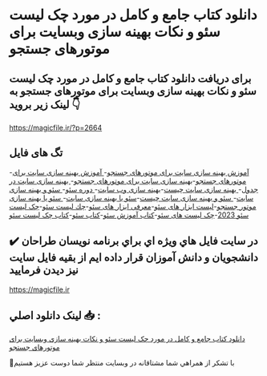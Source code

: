 # دانلود کتاب جامع و کامل در مورد چک لیست سئو و نکات بهینه سازی وبسایت برای موتورهای جستجو

## برای دریافت دانلود کتاب جامع و کامل در مورد چک لیست سئو و نکات بهینه سازی وبسایت برای موتورهای جستجو به لینک زیر بروید 👇

https://magicfile.ir/?p=2664

## تگ های فایل

-[آموزش بهینه‌ سازی سایت برای موتورهای جستجو](https://magicfile.ir/product/%d8%ac%d8%a7%d9%85%d8%b9-%da%a9%d8%a7%d9%85%d9%84-%d8%af%d8%b1-%d9%85%d9%88%d8%b1%d8%af-%da%86%da%a9-%d9%84%db%8c%d8%b3%d8%aa-%d8%b3%d8%a6%d9%88-%d9%88-%d9%86%da%a9%d8%a7%d8%aa-%d8%a8%d9%87%db%8c%d9%86%d9%87-%d8%b3%d8%a7%d8%b2%db%8c/)-[ آموزش بهینه سازی سایت برای موتورهای جستجو](https://magicfile.ir/product/%d8%ac%d8%a7%d9%85%d8%b9-%da%a9%d8%a7%d9%85%d9%84-%d8%af%d8%b1-%d9%85%d9%88%d8%b1%d8%af-%da%86%da%a9-%d9%84%db%8c%d8%b3%d8%aa-%d8%b3%d8%a6%d9%88-%d9%88-%d9%86%da%a9%d8%a7%d8%aa-%d8%a8%d9%87%db%8c%d9%86%d9%87-%d8%b3%d8%a7%d8%b2%db%8c/)-[بهینه سازی سایت برای موتورهای جستجو](https://magicfile.ir/product/%d8%ac%d8%a7%d9%85%d8%b9-%da%a9%d8%a7%d9%85%d9%84-%d8%af%d8%b1-%d9%85%d9%88%d8%b1%d8%af-%da%86%da%a9-%d9%84%db%8c%d8%b3%d8%aa-%d8%b3%d8%a6%d9%88-%d9%88-%d9%86%da%a9%d8%a7%d8%aa-%d8%a8%d9%87%db%8c%d9%86%d9%87-%d8%b3%d8%a7%d8%b2%db%8c/)-[ بهینه سازی سایت در جدول](https://magicfile.ir/product/%d8%ac%d8%a7%d9%85%d8%b9-%da%a9%d8%a7%d9%85%d9%84-%d8%af%d8%b1-%d9%85%d9%88%d8%b1%d8%af-%da%86%da%a9-%d9%84%db%8c%d8%b3%d8%aa-%d8%b3%d8%a6%d9%88-%d9%88-%d9%86%da%a9%d8%a7%d8%aa-%d8%a8%d9%87%db%8c%d9%86%d9%87-%d8%b3%d8%a7%d8%b2%db%8c/)-[ بهینه سازی سایت چیست](https://magicfile.ir/product/%d8%ac%d8%a7%d9%85%d8%b9-%da%a9%d8%a7%d9%85%d9%84-%d8%af%d8%b1-%d9%85%d9%88%d8%b1%d8%af-%da%86%da%a9-%d9%84%db%8c%d8%b3%d8%aa-%d8%b3%d8%a6%d9%88-%d9%88-%d9%86%da%a9%d8%a7%d8%aa-%d8%a8%d9%87%db%8c%d9%86%d9%87-%d8%b3%d8%a7%d8%b2%db%8c/)-[بهینه سازی وب سایت](https://magicfile.ir/product/%d8%ac%d8%a7%d9%85%d8%b9-%da%a9%d8%a7%d9%85%d9%84-%d8%af%d8%b1-%d9%85%d9%88%d8%b1%d8%af-%da%86%da%a9-%d9%84%db%8c%d8%b3%d8%aa-%d8%b3%d8%a6%d9%88-%d9%88-%d9%86%da%a9%d8%a7%d8%aa-%d8%a8%d9%87%db%8c%d9%86%d9%87-%d8%b3%d8%a7%d8%b2%db%8c/)-[ دوره سئو](https://magicfile.ir/product/%d8%ac%d8%a7%d9%85%d8%b9-%da%a9%d8%a7%d9%85%d9%84-%d8%af%d8%b1-%d9%85%d9%88%d8%b1%d8%af-%da%86%da%a9-%d9%84%db%8c%d8%b3%d8%aa-%d8%b3%d8%a6%d9%88-%d9%88-%d9%86%da%a9%d8%a7%d8%aa-%d8%a8%d9%87%db%8c%d9%86%d9%87-%d8%b3%d8%a7%d8%b2%db%8c/)-[ سئو و بهینه سازی سایت](https://magicfile.ir/product/%d8%ac%d8%a7%d9%85%d8%b9-%da%a9%d8%a7%d9%85%d9%84-%d8%af%d8%b1-%d9%85%d9%88%d8%b1%d8%af-%da%86%da%a9-%d9%84%db%8c%d8%b3%d8%aa-%d8%b3%d8%a6%d9%88-%d9%88-%d9%86%da%a9%d8%a7%d8%aa-%d8%a8%d9%87%db%8c%d9%86%d9%87-%d8%b3%d8%a7%d8%b2%db%8c/)-[ سئو و بهینه سازی سایت چیست](https://magicfile.ir/product/%d8%ac%d8%a7%d9%85%d8%b9-%da%a9%d8%a7%d9%85%d9%84-%d8%af%d8%b1-%d9%85%d9%88%d8%b1%d8%af-%da%86%da%a9-%d9%84%db%8c%d8%b3%d8%aa-%d8%b3%d8%a6%d9%88-%d9%88-%d9%86%da%a9%d8%a7%d8%aa-%d8%a8%d9%87%db%8c%d9%86%d9%87-%d8%b3%d8%a7%d8%b2%db%8c/)-[سئو یا بهینه سازی سایت](https://magicfile.ir/product/%d8%ac%d8%a7%d9%85%d8%b9-%da%a9%d8%a7%d9%85%d9%84-%d8%af%d8%b1-%d9%85%d9%88%d8%b1%d8%af-%da%86%da%a9-%d9%84%db%8c%d8%b3%d8%aa-%d8%b3%d8%a6%d9%88-%d9%88-%d9%86%da%a9%d8%a7%d8%aa-%d8%a8%d9%87%db%8c%d9%86%d9%87-%d8%b3%d8%a7%d8%b2%db%8c/)-[ سئو یا بهینه سازی موتور جستجو](https://magicfile.ir/product/%d8%ac%d8%a7%d9%85%d8%b9-%da%a9%d8%a7%d9%85%d9%84-%d8%af%d8%b1-%d9%85%d9%88%d8%b1%d8%af-%da%86%da%a9-%d9%84%db%8c%d8%b3%d8%aa-%d8%b3%d8%a6%d9%88-%d9%88-%d9%86%da%a9%d8%a7%d8%aa-%d8%a8%d9%87%db%8c%d9%86%d9%87-%d8%b3%d8%a7%d8%b2%db%8c/)-[لیست ابزار های سئو](https://magicfile.ir/product/%d8%ac%d8%a7%d9%85%d8%b9-%da%a9%d8%a7%d9%85%d9%84-%d8%af%d8%b1-%d9%85%d9%88%d8%b1%d8%af-%da%86%da%a9-%d9%84%db%8c%d8%b3%d8%aa-%d8%b3%d8%a6%d9%88-%d9%88-%d9%86%da%a9%d8%a7%d8%aa-%d8%a8%d9%87%db%8c%d9%86%d9%87-%d8%b3%d8%a7%d8%b2%db%8c/)-[معرفی ابزار های سئو](https://magicfile.ir/product/%d8%ac%d8%a7%d9%85%d8%b9-%da%a9%d8%a7%d9%85%d9%84-%d8%af%d8%b1-%d9%85%d9%88%d8%b1%d8%af-%da%86%da%a9-%d9%84%db%8c%d8%b3%d8%aa-%d8%b3%d8%a6%d9%88-%d9%88-%d9%86%da%a9%d8%a7%d8%aa-%d8%a8%d9%87%db%8c%d9%86%d9%87-%d8%b3%d8%a7%d8%b2%db%8c/)-[چك ليست سئو](https://magicfile.ir/product/%d8%ac%d8%a7%d9%85%d8%b9-%da%a9%d8%a7%d9%85%d9%84-%d8%af%d8%b1-%d9%85%d9%88%d8%b1%d8%af-%da%86%da%a9-%d9%84%db%8c%d8%b3%d8%aa-%d8%b3%d8%a6%d9%88-%d9%88-%d9%86%da%a9%d8%a7%d8%aa-%d8%a8%d9%87%db%8c%d9%86%d9%87-%d8%b3%d8%a7%d8%b2%db%8c/)-[چک لیست سئو 2023](https://magicfile.ir/product/%d8%ac%d8%a7%d9%85%d8%b9-%da%a9%d8%a7%d9%85%d9%84-%d8%af%d8%b1-%d9%85%d9%88%d8%b1%d8%af-%da%86%da%a9-%d9%84%db%8c%d8%b3%d8%aa-%d8%b3%d8%a6%d9%88-%d9%88-%d9%86%da%a9%d8%a7%d8%aa-%d8%a8%d9%87%db%8c%d9%86%d9%87-%d8%b3%d8%a7%d8%b2%db%8c/)-[چک لیست های سئو](https://magicfile.ir/product/%d8%ac%d8%a7%d9%85%d8%b9-%da%a9%d8%a7%d9%85%d9%84-%d8%af%d8%b1-%d9%85%d9%88%d8%b1%d8%af-%da%86%da%a9-%d9%84%db%8c%d8%b3%d8%aa-%d8%b3%d8%a6%d9%88-%d9%88-%d9%86%da%a9%d8%a7%d8%aa-%d8%a8%d9%87%db%8c%d9%86%d9%87-%d8%b3%d8%a7%d8%b2%db%8c/)-[کتاب آموزش سئو](https://magicfile.ir/product/%d8%ac%d8%a7%d9%85%d8%b9-%da%a9%d8%a7%d9%85%d9%84-%d8%af%d8%b1-%d9%85%d9%88%d8%b1%d8%af-%da%86%da%a9-%d9%84%db%8c%d8%b3%d8%aa-%d8%b3%d8%a6%d9%88-%d9%88-%d9%86%da%a9%d8%a7%d8%aa-%d8%a8%d9%87%db%8c%d9%86%d9%87-%d8%b3%d8%a7%d8%b2%db%8c/)-[کتاب سئو](https://magicfile.ir/product/%d8%ac%d8%a7%d9%85%d8%b9-%da%a9%d8%a7%d9%85%d9%84-%d8%af%d8%b1-%d9%85%d9%88%d8%b1%d8%af-%da%86%da%a9-%d9%84%db%8c%d8%b3%d8%aa-%d8%b3%d8%a6%d9%88-%d9%88-%d9%86%da%a9%d8%a7%d8%aa-%d8%a8%d9%87%db%8c%d9%86%d9%87-%d8%b3%d8%a7%d8%b2%db%8c/)-[کتاب چک لیست سئو](https://magicfile.ir/product/%d8%ac%d8%a7%d9%85%d8%b9-%da%a9%d8%a7%d9%85%d9%84-%d8%af%d8%b1-%d9%85%d9%88%d8%b1%d8%af-%da%86%da%a9-%d9%84%db%8c%d8%b3%d8%aa-%d8%b3%d8%a6%d9%88-%d9%88-%d9%86%da%a9%d8%a7%d8%aa-%d8%a8%d9%87%db%8c%d9%86%d9%87-%d8%b3%d8%a7%d8%b2%db%8c/)

## ✔️ در سايت فايل هاي ويژه اي براي برنامه نويسان طراحان دانشجويان و دانش آموزان قرار داده ايم از بقيه فايل سايت نيز ديدن فرماييد

https://magicfile.ir


## لينک دانلود اصلي 📥 :

[دانلود کتاب جامع و کامل در مورد چک لیست سئو و نکات بهینه سازی وبسایت برای موتورهای جستجو](https://magicfile.ir/product/%d8%ac%d8%a7%d9%85%d8%b9-%da%a9%d8%a7%d9%85%d9%84-%d8%af%d8%b1-%d9%85%d9%88%d8%b1%d8%af-%da%86%da%a9-%d9%84%db%8c%d8%b3%d8%aa-%d8%b3%d8%a6%d9%88-%d9%88-%d9%86%da%a9%d8%a7%d8%aa-%d8%a8%d9%87%db%8c%d9%86%d9%87-%d8%b3%d8%a7%d8%b2%db%8c/) 


🙏با تشکر از همراهي شما مشتاقانه در وبسایت منتظر شما دوست عزیز هستیم

